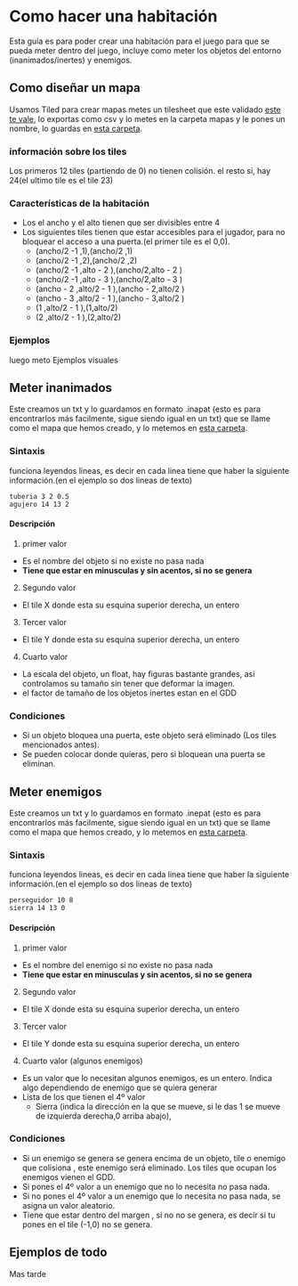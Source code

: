 # Como hacer una habitación
Esta guía es para poder crear una habitación para el juego para que se pueda meter dentro del juego, incluye como meter los objetos del entorno (inanimados/inertes) y enemigos.
## Como diseñar un mapa
Usamos Tiled para crear mapas metes un tilesheet que este validado [este te vale](../Proyecto/Material/tilesheet_zon1.png), lo exportas como csv y lo metes en la carpeta mapas y le pones un nombre, lo guardas en [esta carpeta](../Proyecto/Material/Maps).
### información sobre los tiles
Los primeros 12 tiles (partiendo de 0) no tienen colisión. el resto si, hay 24(el ultimo tile es el tile 23)
### Características de la habitación
- Los el ancho y el alto tienen que ser divisibles entre 4
- Los siguientes tiles tienen que estar accesibles para el jugador, para no bloquear el acceso a una puerta.(el primer tile es el 0,0).
  - (ancho/2 -1 ,1),(ancho/2 ,1)
  - (ancho/2 -1 ,2),(ancho/2 ,2)
  - (ancho/2 -1 ,alto - 2 ),(ancho/2,alto - 2 )
  - (ancho/2 -1 ,alto - 3 ),(ancho/2,alto - 3 )
  - (ancho - 2 ,alto/2 - 1 ),(ancho - 2,alto/2  )
  - (ancho - 3 ,alto/2 - 1 ),(ancho - 3,alto/2  )
  - (1 ,alto/2 - 1 ),(1,alto/2)
  - (2 ,alto/2 - 1 ),(2,alto/2)

### Ejemplos
luego meto Ejemplos visuales
## Meter inanimados
Este creamos un txt y lo guardamos en formato .inapat (esto es para encontrarlos más facilmente, sigue siendo igual en un txt) que se llame como el mapa que hemos creado, y lo metemos en [esta carpeta](../Proyecto/Material/Maps/Patrones).
### Sintaxis
funciona leyendos lineas, es decir en cada linea tiene que haber la siguiente información.(en el ejemplo so dos lineas de texto)
```
tuberia 3 2 0.5
agujero 14 13 2
```
#### Descripción
1. primer valor
  - Es el nombre del objeto si no existe no pasa nada
  - **Tiene que estar en minusculas y sin acentos, si no se genera**
2. Segundo valor
  - El tile X donde esta su esquina superior derecha, un entero
3. Tercer valor
  - El tile Y donde esta su esquina superior derecha, un entero
4. Cuarto valor
  - La escala del objeto, un float, hay figuras bastante grandes, asi controlamos su tamaño sin tener que deformar la imagen.
  - el factor de tamaño de los objetos inertes estan en el GDD

### Condiciones
- Si un objeto bloquea una puerta, este objeto será eliminado (Los tiles mencionados antes).
- Se pueden colocar donde quieras, pero si bloquean una puerta se eliminan.

## Meter enemigos
Este creamos un txt y lo guardamos en formato .inepat (esto es para encontrarlos más facilmente, sigue siendo igual en un txt) que se llame como el mapa que hemos creado, y lo metemos en [esta carpeta](../Proyecto/Material/Maps/Patrones).
### Sintaxis
funciona leyendos lineas, es decir en cada linea tiene que haber la siguiente información.(en el ejemplo so dos lineas de texto)
```
perseguidor 10 8
sierra 14 13 0
```
#### Descripción
1. primer valor
  - Es el nombre del enemigo si no existe no pasa nada
  - **Tiene que estar en minusculas y sin acentos, si no se genera**
2. Segundo valor
  - El tile X donde esta su esquina superior derecha, un entero
3. Tercer valor
  - El tile Y donde esta su esquina superior derecha, un entero
4. Cuarto valor (algunos enemigos)
  - Es un valor que lo necesitan algunos enemigos, es un entero. Indica algo dependiendo de enemigo que se quiera generar
  - Lista de los que tienen el 4º valor
    - Sierra (indica la dirección en la que se mueve, si le das 1 se mueve de izquierda derecha,0 arriba abajo),

### Condiciones
- Si un enemigo se genera se genera encima de un objeto, tile o enemigo que colisiona , este enemigo será eliminado. Los tiles que ocupan los enemigos vienen el GDD.
- Si pones el 4º valor a un enemigo que no lo necesita no pasa nada.
- Si no pones el 4º valor a un enemigo que lo necesita no pasa nada, se asigna un valor aleatorio.
- Tiene que estar dentro del margen , si no no se genera, es decir si tu pones en el tile (-1,0) no se genera.

## Ejemplos de todo
Mas tarde
